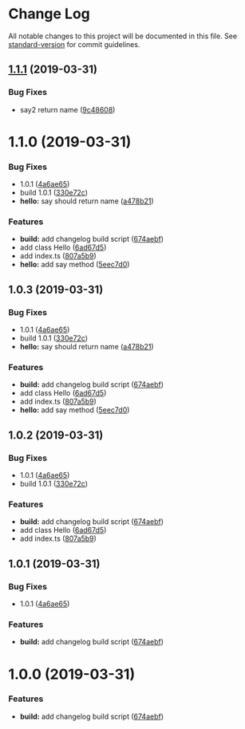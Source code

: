 # Change Log

All notable changes to this project will be documented in this file. See [standard-version](https://github.com/conventional-changelog/standard-version) for commit guidelines.

## [1.1.1](https://github.com/why520crazy/detect-decorators/compare/v1.1.0...v1.1.1) (2019-03-31)


### Bug Fixes

* say2 return name ([9c48608](https://github.com/why520crazy/detect-decorators/commit/9c48608))



# 1.1.0 (2019-03-31)


### Bug Fixes

* 1.0.1 ([4a6ae65](https://github.com/why520crazy/detect-decorators/commit/4a6ae65))
* build 1.0.1 ([330e72c](https://github.com/why520crazy/detect-decorators/commit/330e72c))
* **hello:** say should return name ([a478b21](https://github.com/why520crazy/detect-decorators/commit/a478b21))


### Features

* **build:** add changelog build script ([674aebf](https://github.com/why520crazy/detect-decorators/commit/674aebf))
* add class Hello ([6ad67d5](https://github.com/why520crazy/detect-decorators/commit/6ad67d5))
* add index.ts ([807a5b9](https://github.com/why520crazy/detect-decorators/commit/807a5b9))
* **hello:** add say method ([5eec7d0](https://github.com/why520crazy/detect-decorators/commit/5eec7d0))



## 1.0.3 (2019-03-31)


### Bug Fixes

* 1.0.1 ([4a6ae65](https://github.com/why520crazy/detect-decorators/commit/4a6ae65))
* build 1.0.1 ([330e72c](https://github.com/why520crazy/detect-decorators/commit/330e72c))
* **hello:** say should return name ([a478b21](https://github.com/why520crazy/detect-decorators/commit/a478b21))


### Features

* **build:** add changelog build script ([674aebf](https://github.com/why520crazy/detect-decorators/commit/674aebf))
* add class Hello ([6ad67d5](https://github.com/why520crazy/detect-decorators/commit/6ad67d5))
* add index.ts ([807a5b9](https://github.com/why520crazy/detect-decorators/commit/807a5b9))
* **hello:** add say method ([5eec7d0](https://github.com/why520crazy/detect-decorators/commit/5eec7d0))



## 1.0.2 (2019-03-31)


### Bug Fixes

* 1.0.1 ([4a6ae65](https://github.com/why520crazy/detect-decorators/commit/4a6ae65))
* build 1.0.1 ([330e72c](https://github.com/why520crazy/detect-decorators/commit/330e72c))


### Features

* **build:** add changelog build script ([674aebf](https://github.com/why520crazy/detect-decorators/commit/674aebf))
* add class Hello ([6ad67d5](https://github.com/why520crazy/detect-decorators/commit/6ad67d5))
* add index.ts ([807a5b9](https://github.com/why520crazy/detect-decorators/commit/807a5b9))



## 1.0.1 (2019-03-31)


### Bug Fixes

* 1.0.1 ([4a6ae65](https://github.com/why520crazy/detect-decorators/commit/4a6ae65))


### Features

* **build:** add changelog build script ([674aebf](https://github.com/why520crazy/detect-decorators/commit/674aebf))




# 1.0.0 (2019-03-31)


### Features

* **build:** add changelog build script ([674aebf](https://github.com/why520crazy/detect-decorators/commit/674aebf))
